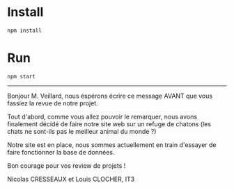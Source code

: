 # Install

`npm install`

# Run

`npm start`


---------------------------------------------

Bonjour M. Veillard, nous éspérons écrire ce message AVANT que vous fassiez la revue de notre projet. 

Tout d'abord, comme vous allez pouvoir le remarquer, nous avons finalement décidé de faire notre site web 
sur un refuge de chatons (les chats ne sont-ils pas le meilleur animal du monde ?)

Notre site est en place, nous sommes actuellement en train d'essayer de faire fonctionner la base de données.

Bon courage pour vos review de projets !

Nicolas CRESSEAUX et Louis CLOCHER, IT3